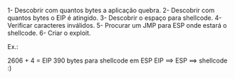 1- Descobrir com quantos bytes a aplicação quebra.
2- Descobrir com quantos bytes o EIP é atingido.
3- Descobrir o espaço para shellcode.
4- Verificar caracteres inválidos.
5- Procurar um JMP para ESP onde estará o shellcode.
6- Criar o exploit.


Ex.:

2606 + 4 = EIP
390 bytes para shellcode em ESP
EIP ==> ESP ==> shellcode :)
